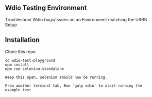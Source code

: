 ## Wdio Testing Environment
Troubleshoot Wdio bugs/issues on an Environment matching the URBN Setup

## Installation

Clone this repo

```
cd wdio-test-playground
npm install
npm run selenium-standalone

Keep this open, selenium should now be running.

From another terminal tab, Run `gulp wdio` to start running the example test
